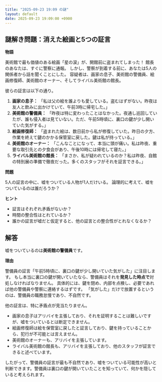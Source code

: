 ```yaml
---
title: "2025-09-23 19:09 の謎"
layout: default
date: 2025-09-23 19:09:00 +0900
---
```

## 謎解き問題：消えた絵画と5つの証言

**物語**

美術館で最も価値のある絵画「星の涙」が、開館前に盗まれてしまった！
館長のあなたは、すぐに警察に通報。
しかし、警察が到着する前に、あなたは5人の関係者から話を聞くことにした。
容疑者は、画家の息子、美術館の警備員、絵画修復師、美術館のオーナー、そしてライバル美術館の館長。

彼らの証言は以下の通り。

1.  **画家の息子：** 「私は父の絵を誰よりも愛している。盗むはずがない。昨夜は友人と飲みに出かけていて、午前3時に帰宅した。」
2.  **美術館の警備員：** 「昨夜は特に変わったことはなかった。夜通し巡回していたが、誰も侵入者は見ていない。ただ、午前5時頃に、裏口の鍵が少し開いていた気がする。」
3.  **絵画修復師：** 「盗まれた絵は、数日前から私が修復していた。昨日の夕方、作業を終えて鍵のかかる保管室に戻した。鍵は私が持っている。」
4.  **美術館のオーナー：** 「こんなことになって、本当に頭が痛い。私は昨夜、重要な取引先との夕食会があり、午後10時には帰宅して寝た。」
5.  **ライバル美術館の館長：** 「まさか、私が疑われているのか？私は昨夜、自館の特別展の準備で徹夜だった。多くのスタッフがそれを証言できる。」

**問題**

5人の証言の中に、嘘をついている人物が1人だけいる。
論理的に考えて、嘘をついているのは誰だろうか？

**ヒント**

*   証言はそれぞれ矛盾がないか？
*   時間の整合性はとれているか？
*   誰かの証言が嘘だと仮定すると、他の証言との整合性がとれなくなるか？

## 解答

嘘をついているのは**美術館の警備員**です。

**理由**

警備員の証言「午前5時頃に、裏口の鍵が少し開いていた気がした」に注目します。
もし本当に裏口の鍵が開いていたなら、警備員はそれを**発見した時点で**対処しなければなりません。
具体的には、鍵を閉め、内部を点検し、必要であれば他の警備員や警察に連絡するはずです。
「気がした」だけで放置するというのは、警備員の職務怠慢であり、不自然です。

他の証言は、特に矛盾点が見当たりません。

*   画家の息子はアリバイを主張しており、それを証明することは難しいですが、嘘をついているとは断定できません。
*   絵画修復師は絵を保管室に戻したと証言しており、鍵を持っていることから、犯行が不可能とは言えません。
*   美術館のオーナーも、アリバイを主張しています。
*   ライバル美術館の館長も、アリバイを主張しており、他のスタッフが証言できると述べています。

したがって、警備員の証言が最も不自然であり、嘘をついている可能性が高いと判断できます。警備員は裏口の鍵が開いていたことを知っていて、何かを隠していると考えられます。
